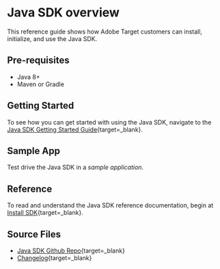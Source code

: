 # Java SDK overview

This reference guide shows how Adobe Target customers can install, initialize, and use the Java SDK.

## Pre-requisites

* Java 8+
* Maven or Gradle

## Getting Started

To see how you can get started with using the Java SDK, navigate to the [Java SDK Getting Started Guide](https://adobetarget-sdks.gitbook.io/docs/getting-started/java){target=_blank}.

## Sample App

Test drive the Java SDK in a *sample application*.

## Reference

To read and understand the Java SDK reference documentation, begin at [Install SDK](https://adobetarget-sdks.gitbook.io/docs/sdk-reference-guides/java-sdk/install-sdk){target=_blank}.

## Source Files

* [Java SDK Github Repo](https://github.com/adobe/target-java-sdk){target=_blank}
* [Changelog](https://github.com/adobe/target-java-sdk/blob/master/CHANGELOG.md){target=_blank}